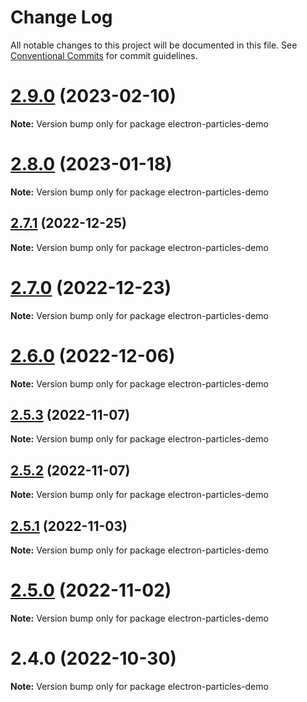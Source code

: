 # Change Log

All notable changes to this project will be documented in this file.
See [Conventional Commits](https://conventionalcommits.org) for commit guidelines.

# [2.9.0](https://github.com/matteobruni/tsparticles/compare/electron-particles-demo@2.8.0...electron-particles-demo@2.9.0) (2023-02-10)

**Note:** Version bump only for package electron-particles-demo

# [2.8.0](https://github.com/matteobruni/tsparticles/compare/electron-particles-demo@2.7.1...electron-particles-demo@2.8.0) (2023-01-18)

**Note:** Version bump only for package electron-particles-demo

## [2.7.1](https://github.com/matteobruni/tsparticles/compare/electron-particles-demo@2.7.0...electron-particles-demo@2.7.1) (2022-12-25)

**Note:** Version bump only for package electron-particles-demo

# [2.7.0](https://github.com/matteobruni/tsparticles/compare/electron-particles-demo@2.6.0...electron-particles-demo@2.7.0) (2022-12-23)

**Note:** Version bump only for package electron-particles-demo

# [2.6.0](https://github.com/matteobruni/tsparticles/compare/electron-particles-demo@2.5.3...electron-particles-demo@2.6.0) (2022-12-06)

**Note:** Version bump only for package electron-particles-demo

## [2.5.3](https://github.com/matteobruni/tsparticles/compare/electron-particles-demo@2.5.2...electron-particles-demo@2.5.3) (2022-11-07)

**Note:** Version bump only for package electron-particles-demo

## [2.5.2](https://github.com/matteobruni/tsparticles/compare/electron-particles-demo@2.5.1...electron-particles-demo@2.5.2) (2022-11-07)

**Note:** Version bump only for package electron-particles-demo

## [2.5.1](https://github.com/matteobruni/tsparticles/compare/electron-particles-demo@2.5.0...electron-particles-demo@2.5.1) (2022-11-03)

**Note:** Version bump only for package electron-particles-demo

# [2.5.0](https://github.com/matteobruni/tsparticles/compare/electron-particles-demo@2.4.0...electron-particles-demo@2.5.0) (2022-11-02)

**Note:** Version bump only for package electron-particles-demo

# 2.4.0 (2022-10-30)

**Note:** Version bump only for package electron-particles-demo
